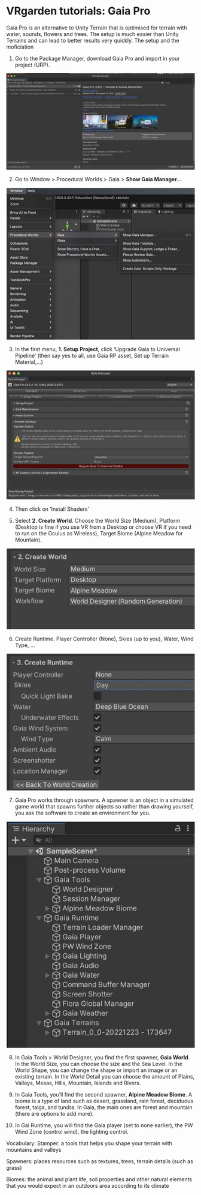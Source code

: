 # VRgarden tutorials: Gaia Pro

Gaia Pro is an alternative to Unity Terrain that is optimised for terrain with water, sounds, flowers and trees. The setup is much easier than Unity Terrains and can lead to better results very quickly. The setup and the moficiation

1. Go to the Package Manager, download Gaia Pro and import in your project (URP).

<p align="left"><img src="images/gaia01.jpg"/></p>

2. Go to Window &gt; Procedural Worlds &gt; Gaia &gt; <b>Show Gaia Manager...</b>

<p align="left"><img src="images/gaia02.jpg"/></p>

3. In the first menu, <b>1. Setup Project</b>, click ‘Upgrade Gaia to Universal Pipeline’ (then say yes to all, use Gaia RP asset, Set up Terrain Material,...)

<p align="left"><img src="images/gaia03.jpg"/></p>

4. Then click on ‘Install Shaders’

5. Select <b>2. Create World</b>. Choose the World Size (Medium), Platform (Desktop is fine if you use VR from a Desktop or choose VR if you need to run on the Oculus as Wireless), Target Biome (Alpine Meadow for Mountain).

<p align="left"><img src="images/gaia04.jpg"/></p>

6. Create Runtime. Player Controller (None), Skies (up to you), Water, Wind Type, …

<p align="left"><img src="images/gaia05.jpg"/></p>

7. Gaia Pro works through spawners. A spawner is an object in a simulated game world that spawns further objects so rather than drawing yourself, you ask the software to create an environment for you.

<p align="left"><img src="images/gaia06.jpg"/></p>

8. In Gaia Tools &gt; World Designer, you find the first spawner, <b>Gaia World</b>. In the World Size, you can choose the size and the Sea Level. In the World Shape, you can change the shape or import an image or an existing terrain. In the World Detail you can choose the amount of Plains, Valleys, Mesas, Hills, Mountain, Islands and Rivers.

9. In Gaia Tools, you’ll find the second spawner, <b>Alpine Meadow Biome</b>. A biome is a type of land such as desert, grassland, rain forest, deciduous forest, taiga, and tundra. In Gaia, the main ones are forest and mountain (there are options to add more).

10. In Gai Runtime, you will find the Gaia player (set to none earlier), the PW Wind Zone (control wind), the lighting control.

Vocabulary:
Stamper: a tools that helps you shape your terrain with mountains and valleys

Spawners: places resources such as textures, trees, terrain details (such as grass)

Biomes: the animal and plant life, soil properties and other natural elements that you would expect in an outdoors area according to its climate
